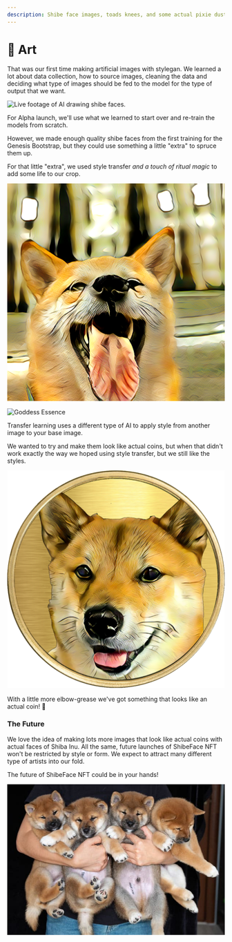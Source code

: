 ```yaml
---
description: Shibe face images, toads knees, and some actual pixie dust
---
```


# 🎨 Art

That was our first time making artificial images with stylegan. We learned a lot about data collection, how to source images, cleaning the data and deciding what type of images should be fed to the model for the type of output that we want.

![Live footage of AI drawing shibe faces.](../.gitbook/assets/13.33.gif)

For Alpha launch, we'll use what we learned to start over and re-train the models from scratch.&#x20;

However, we made enough quality shibe faces from the first training for the Genesis Bootstrap, but they could use something a little "extra" to spruce them up.

For that little "extra", we used style transfer _and a touch of ritual magic_ to add some life to our crop.&#x20;

![Gold Plated](<../.gitbook/assets/image (9).png>)

![Goddess Essence](../.gitbook/assets/026\_lum\_stylized\_413469\_009\_35580565\_22\_4.jpg)

Transfer learning uses a different type of AI to apply style from another image to your base image.

We wanted to try and make them look like actual coins, but when that didn't work exactly the way we hoped using style transfer, but we still like the styles.

&#x20;

![ShibeFaceSkrill](../.gitbook/assets/shibe1.png)

With a little more elbow-grease we've got something that looks like an actual coin! 👀

### The Future

We love the idea of making lots more images that look like actual coins with actual faces of Shiba Inu. All the same, future launches of ShibeFace NFT won't be restricted by style or form. We expect to attract many different type of artists into our fold.&#x20;

The future of ShibeFace NFT could be in your hands!

&#x20;

![](<../.gitbook/assets/image (2).png>)
